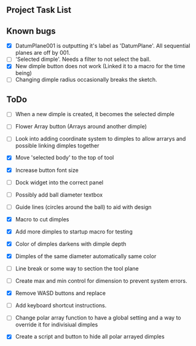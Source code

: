 ## Project Task List

## Known bugs
- [x] DatumPlane001 is outputting it's label as 'DatumPlane'. All sequential planes are off by 001.
- [ ] 'Selected dimple'. Needs a filter to not select the ball.
- [x] New dimple button does not work (Linked it to a macro for the time being)
- [ ] Changing dimple radius occasionally breaks the sketch.

## ToDo
- [ ] When a new dimple is created, it becomes the selected dimple
- [ ] Flower Array button (Arrays around another dimple)
- [ ] Look into adding coordinate system to dimples to allow arrarys and possible linking dimples together
- [x] Move 'selected body' to the top of tool
- [x] Increase button font size
- [ ] Dock widget into the correct panel
- [ ] Possibly add ball diameter textbox
- [ ] Guide lines (circles around the ball) to aid with design
- [x] Macro to cut dimples
- [x] Add more dimples to startup macro for testing
- [x] Color of dimples darkens with dimple depth
- [x] Dimples of the same diameter automatically same color
- [ ] Line break or some way to section the tool plane
- [ ] Create max and min control for dimension to prevent system errors.
- [x] Remove WASD buttons and replace 
- [ ] Add keyboard shortcut instructions.
- [ ] Change polar array function to have a global setting and a way to override it for indivisiual dimples
- [x] Create a script and button to hide all polar arrayed dimples







